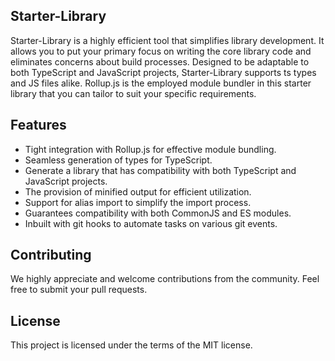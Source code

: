 ## Starter-Library

Starter-Library is a highly efficient tool that simplifies library development. It allows you to put your primary focus on writing the core library code and eliminates concerns about build processes. Designed to be adaptable to both TypeScript and JavaScript projects, Starter-Library supports ts types and JS files alike. Rollup.js is the employed module bundler in this starter library that you can tailor to suit your specific requirements.

## Features

- Tight integration with Rollup.js for effective module bundling.
- Seamless generation of types for TypeScript.
- Generate a library that has compatibility with both TypeScript and JavaScript projects.
- The provision of minified output for efficient utilization.
- Support for alias import to simplify the import process.
- Guarantees compatibility with both CommonJS and ES modules.
- Inbuilt with git hooks to automate tasks on various git events.

## Contributing

We highly appreciate and welcome contributions from the community. Feel free to submit your pull requests.

## License

This project is licensed under the terms of the MIT license.
